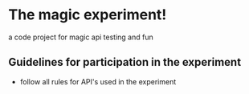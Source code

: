 # The magic experiment!
a code project for magic api testing and fun

## Guidelines for participation in the experiment
* follow all rules for API's used in the experiment